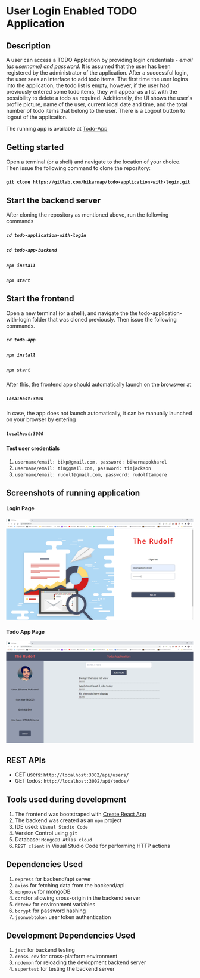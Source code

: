 # User Login Enabled TODO Application

## Description
A user can access a TODO Applcation by providing login credentials - _email (as username) and password_. It is assumed that the user has been registered by the administrator of the application. After a successful login, the user sees an interface to add todo items. The first time the user logins into the application, the todo list is empty, however, if the user had previously entered some todo items, they will appear as a list with the possibility to delete a todo as required. Additionally, the UI shows the user's profile picture, name of the user, current local date and time, and the total number of todo items that belong to the user. There is a Logout button to logout of the application. 

The running app is available at [Todo-App](https://todo-app-bp.herokuapp.com)

## Getting started
Open a terminal (or a shell) and navigate to the location of your choice. Then issue the following command to clone the repository:
#### `git clone https://gitlab.com/bikarnap/todo-application-with-login.git`

## Start the backend server
After cloning the repository as mentioned above, run the following commands
##### `cd todo-application-with-login`
##### `cd todo-app-backend`
##### `npm install`
##### `npm start`

## Start the frontend 
Open a new terminal (or a shell), and navigate the the todo-application-with-login folder that was cloned previously. Then issue the following commands.
##### `cd todo-app`
##### `npm install`
##### `npm start`

After this, the frontend app should automatically launch on the browswer at 
##### `localhost:3000`
In case, the app does not launch automatically, it can be manually launched on your browser by entering
##### `localhost:3000`

#### Test user credentials
1. `username/email: bikp@gmail.com, password: bikarnapokharel`
2. `username/email: tim@gmail.com, password: timjackson`
3. `username/email: rudolf@gmail.com, password: rudolftampere`


## Screenshots of running application

#### Login Page
![Login Page](./screenshots/login-page.PNG)

#### Todo App Page
![Todo App Page](./screenshots/todo-app-page.PNG)

## REST APIs
* GET users: `http://localhost:3002/api/users/`
* GET todos: `http://localhost:3002/api/todos/`

## Tools used during development
1. The frontend was bootstraped with [Create React App](https://github.com/facebook/create-react-app)
2. The backend was created as an `npm` project
3. IDE used: `Visual Studio Code`
4. Version Control using `git`
5. Database: `MongoDB Atlas cloud`
6. `REST client` in Visual Studio Code for performing HTTP actions

## Dependencies Used
1. `express` for backend/api server
2. `axios` for fetching data from the backend/api
3. `mongoose` for mongoDB
5. `cors`for allowing cross-origin in the backend server
6. `dotenv` for environment variables 
7. `bcrypt` for password hashing
8. `jsonwebtoken` user token authentication 

## Development Dependencies Used
1. `jest` for backend testing
2. `cross-env` for cross-platform environment
3. `nodemon` for reloading the devlopment backend server
4. `supertest` for testing the backend server
